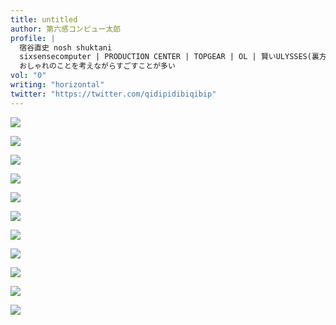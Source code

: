 ```yaml
---
title: untitled
author: 第六感コンピュー太郎
profile: |
  宿谷直史 nosh shuktani
  sixsensecomputer | PRODUCTION CENTER | TOPGEAR | OL | 賢いULYSSES(裏方)
  おしゃれのことを考えながらすごすことが多い
vol: "0"
writing: "horizontal"
twitter: "https://twitter.com/qidipidibiqibip"
---
```


![](../../artworks/第六感コンピュー太郎/第六感コンピュー太郎-01.png)

![](../../artworks/第六感コンピュー太郎/第六感コンピュー太郎-02.png)

![](../../artworks/第六感コンピュー太郎/第六感コンピュー太郎-03.png)

![](../../artworks/第六感コンピュー太郎/第六感コンピュー太郎-04.png)

![](../../artworks/第六感コンピュー太郎/第六感コンピュー太郎-05.png)

![](../../artworks/第六感コンピュー太郎/第六感コンピュー太郎-06.png)

![](../../artworks/第六感コンピュー太郎/第六感コンピュー太郎-07.png)

![](../../artworks/第六感コンピュー太郎/第六感コンピュー太郎-08.png)

![](../../artworks/第六感コンピュー太郎/第六感コンピュー太郎-09.png)

![](../../artworks/第六感コンピュー太郎/第六感コンピュー太郎-10.png)

![](../../artworks/第六感コンピュー太郎/第六感コンピュー太郎-11.png)
